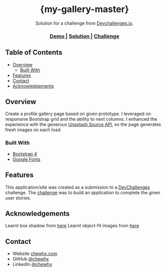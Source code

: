 <!-- Please update value in the {}  -->

<h1 align="center">{my-gallery-master}</h1>

<div align="center">
   Solution for a challenge from  <a href="http://devchallenges.io" target="_blank">Devchallenges.io</a>.
</div>

<div align="center">
  <h3>
    <a href="https://{your-demo-link.your-domain}">
      Demo
    </a>
    <span> | </span>
    <a href="https://{your-url-to-the-solution}">
      Solution
    </a>
    <span> | </span>
    <a href="https://devchallenges.io/challenges/wBunSb7FPrIepJZAg0sY">
      Challenge
    </a>
  </h3>
</div>

<!-- TABLE OF CONTENTS -->

## Table of Contents

- [Overview](#overview)
  - [Built With](#built-with)
- [Features](#features)
- [Contact](#contact)
- [Acknowledgements](#acknowledgements)

<!-- OVERVIEW -->

## Overview

Create a profile gallery page based on given prototype.
I leveraged on responsive Bootstrap grid and the ability to next columns.
I enhanced the experience with the generous [Unsplash Source API](https://source.unsplash.com), so the page generates fresh images on each load.

### Built With

<!-- This section should list any major frameworks that you built your project using. Here are a few examples.-->

- [Bootstrap 4](https://getbootstrap.com)
- [Google Fonts](https://getbootstrap.com)

## Features

<!-- List the features of your application or follow the template. Don't share the figma file here :) -->

This application/site was created as a submission to a [DevChallenges](https://devchallenges.io/challenges) challenge. The [challenge](https://devchallenges.io/challenges/wBunSb7FPrIepJZAg0sY) was to build an application to complete the given user stories.


## Acknowledgements

<!-- This section should list any articles or add-ons/plugins that helps you to complete the project. This is optional but it will help you in the future. For example -->

Learnt box shadow from [here](https://cssgenerator.org/box-shadow-css-generator.html)
Learnt object-fit images from [here](https://stackoverflow.com/questions/14142378/how-can-i-fill-a-div-with-an-image-while-keeping-it-proportional)


## Contact

- Website [chewhx.com](https://www.chewhx.com)
- GitHub [@chewhx](https://github.com/chewhx)
- LinkedIn [@chewhx](https://www.linkedin.com/in/chewhx/)
